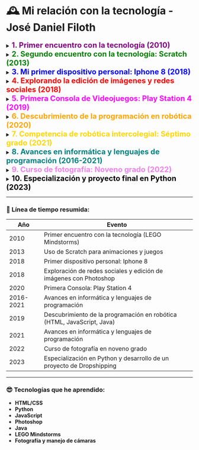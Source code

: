 # 🕰️ Mi relación con la tecnología - José Daniel Filoth

<details>
<summary><b style="font-size:20px; color:purple">1. Primer encuentro con la tecnología (2010)</b></summary>
<p>👶 Cuando tenía 4 años, en jardín, tuve mi primer encuentro con la tecnología en una clase de robótica. Usábamos LEGO y aprendimos a programar usando Mindstorms. Logramos que los LEGO se movieran de un lado a otro y que siguieran unas instrucciones básicas. Este fue mi primer acercamiento a la con la tecnología</p>
<img src="https://www.google.com/url?sa=i&url=https%3A%2F%2Fwww.electricbricks.com%2Flego-education-mindstorms-nxt-9797-p-247.html&psig=AOvVaw3c5zNKYCoDnt0G_5MkIwF6&ust=1727619304703000&source=images&cd=vfe&opi=89978449&ved=0CBQQjRxqFwoTCKipxcvp5YgDFQAAAAAdAAAAABAE" alt="LEGO Mindstorms" width="400px"/>
</details>

<details>
<summary><b style="font-size:20px; color:green">2. Segundo encuentro con la tecnología: Scratch (2013)</b></summary>
<p>🎮 Unos 2 o 3 años después, empezamos a usar Scratch para crear animaciones y juegos. Mi primer juego fue uno sencillo de fútbol, donde descubrí mi interés hacia la programación y poder visualizar mi imaginación.</p>
<img src="https://www.google.com/imgres?q=scratch&imgurl=https%3A%2F%2Fwww.prometec.net%2Fwp-content%2Fuploads%2F2016%2F02%2Flogo-scratch.png&imgrefurl=https%3A%2F%2Fwww.prometec.net%2Fscratch-introduccion%2F&docid=ZICYEg2gpIhUuM&tbnid=tClZXIT20LG4MM&vet=12ahUKEwin6Pfk6uWIAxWESP4FHaj8NtYQM3oECFEQAA..i&w=640&h=480&hcb=2&ved=2ahUKEwin6Pfk6uWIAxWESP4FHaj8NtYQM3oECFEQAA" alt="Scratch" width="400px"/>
</details>

<details>
<summary><b style="font-size:20px; color:blue">3. Mi primer dispositivo personal: Iphone 8 (2018)</b></summary>
<p>📱 A los 12 años, recibí mi primer celular, un Iphone 8. Estaba emocionado por poder jugar juegos como Clash Royale y Clash of Clans. También comencé a explorar redes sociales como Instagram y WhatsApp, y un par de meses después, Snapchat.</p>
<img src="https://www.google.com/imgres?q=iphone%208&imgurl=https%3A%2F%2Fcf6.certideal.com%2F19920-thickbox_default%2Fiphone-8-64-gb-gris-espacial.jpg&imgrefurl=https%3A%2F%2Fwww.certideal.es%2Fiphone-8-reacondicionado%2Fiphone-8-64-gb-gris-espacial-3410&docid=zE-jeoqTZzmDnM&tbnid=qsb16xWc_E23_M&vet=12ahUKEwjXmte56-WIAxXEhf0HHfMkGZoQM3oECBcQAA..i&w=600&h=600&hcb=2&ved=2ahUKEwjXmte56-WIAxXEhf0HHfMkGZoQM3oECBcQAA" alt="Iphone 8" width="200px"/>
</details>

<details>
<summary><b style="font-size:20px; color:red">4. Explorando la edición de imágenes y redes sociales (2018)</b></summary>
<p>📸 A la par de descubrir las redes sociales, en cuarto de primaria comencé a usar Photoshop. Me enseñaron a editar imágenes, lo que me permitió mejorar mis habilidades creativas y crear fotos más estéticas.</p>
<img src="https://www.google.com/imgres?q=photoshop&imgurl=https%3A%2F%2Fd1o422jskmy5yw.cloudfront.net%2Fwp-content%2Fuploads%2F2017%2F08%2FPhotoshop.jpg&imgrefurl=https%3A%2F%2Faula2pl.com%2Flifestyle%2Faprende-photoshop-con-estos-5-cursos-gratis%2F&docid=xf_l1bEPOCqoDM&tbnid=Tq5UwEIDrD31UM&vet=12ahUKEwj2sKjZ6-WIAxV_BdsEHcO9CmkQM3oFCIUBEAA..i&w=1920&h=1080&hcb=2&ved=2ahUKEwj2sKjZ6-WIAxV_BdsEHcO9CmkQM3oFCIUBEAA" alt="Photoshop" width="200px"/>
</details>

<details>
<summary><b style="font-size:20px; color:magenta">5. Primera Consola de Videojuegos: Play Station 4 (2019)</b></summary>
<p>🎁 A los 14 años, recibí mi primera consola de videojuegos, la play 4, como regalo de Navidad. Esto me permitió descubrir el mundo de los videojuegos con juegos como Minecraft, Fortnite, Fifa y lo que se volvio en mi saga favorita de juegos "Call of Duty".</p>
<img src="https://www.google.com/imgres?q=play%204&imgurl=https%3A%2F%2Fgmedia.playstation.com%2Fis%2Fimage%2FSIEPDC%2Fps4-product-thumbnail-01-en-14sep21%3F%24facebook%24&imgrefurl=https%3A%2F%2Fwww.playstation.com%2Fes-es%2Fps4%2F&docid=RrpXfZhLqnIi_M&tbnid=kjiVBfDd674dXM&vet=12ahUKEwia4uHe7OWIAxWkBNsEHbD5CXsQM3oECB4QAA..i&w=1200&h=630&hcb=2&ved=2ahUKEwia4uHe7OWIAxWkBNsEHbD5CXsQM3oECB4QAA" alt="Play 4" width="200px"/>
</details>

<details>
<summary><b style="font-size:20px; color:orange">6. Descubrimiento de la programación en robótica (2020)</b></summary>
<p>🤖 En tercer grado, descubrí HTML, JavaScript, y algo de Java en una optativa de robótica. Aquí construimos nuestros propios robots y aprendimos sobre electrónica, hardware, y cómo los componentes tecnológicos interactúan entre sí, mi primer acercamiento al hardware.</p>
<img src="https://www.google.com/imgres?q=electronica&imgurl=https%3A%2F%2Fcards.algoreducation.com%2F_next%2Fimage%3Furl%3Dhttps%253A%252F%252Ffiles.algoreducation.com%252Fproduction-ts%252F__S3__03908e9a-7ff8-4203-a957-31e51b886aa6%26w%3D3840%26q%3D75&imgrefurl=https%3A%2F%2Fcards.algoreducation.com%2Fes%2Fcontent%2FYdkW5GHM%2Felectronica-digital-fundamentos&docid=f_I85egY0415gM&tbnid=Xn1lSccwWYykiM&vet=12ahUKEwizvqfG7-WIAxVg1QIHHW0qGJ4QM3oECHQQAA..i&w=1792&h=1024&hcb=2&ved=2ahUKEwizvqfG7-WIAxVg1QIHHW0qGJ4QM3oECHQQAA" alt="Hardware" width="200px"/>
</details>

<details>
<summary><b style="font-size:20px; color:gold">7. Competencia de robótica intercolegial: Séptimo grado (2021)</b></summary>
<p>🏆 En séptimo grado, participé en una competencia intercolegial de robótica en la categoría de "seguimiento de línea oscura", utilizando LEGO Mindstorms. Gané junto a un compañero, lo que consolidó mi interés en la robótica y la programación.</p>
<img src="https://upload.wikimedia.org/wikipedia/commons/a/ad/LEGO_Mindstorms_Robot_Track.jpg" alt="Seguimiento de línea LEGO Mindstorms" width="400px"/>
</details>

<details>
<summary><b style="font-size:20px; color:teal">8. Avances en informática y lenguajes de programación (2016-2021)</b></summary>
<p>💻 En mis clases de informática, empecé aprendiendo lo básico: Excel, Word, y PowerPoint. A partir de sexto y séptimo grado, entré de lleno en la programación, comenzando con HTML, JavaScript, Java y finalmente Python, lo que fue mi introducción a los lenguajes de programación.</p>
<img src="https://www.google.com/imgres?q=lenguajes%20de%20programacion&imgurl=https%3A%2F%2Fowius.com%2Fwp-content%2Fuploads%2F2019%2F09%2Flenguajes-de-programacion-1.jpg&imgrefurl=https%3A%2F%2Fowius.com%2Frecorrido-por-los-lenguajes-de-programacion%2F&docid=tIJ9uJ2tWb0MKM&tbnid=xMd5iOWJX8oGDM&vet=12ahUKEwjKg9bK7uWIAxVAavEDHf6fIvcQM3oECFkQAA..i&w=712&h=356&hcb=2&ved=2ahUKEwjKg9bK7uWIAxVAavEDHf6fIvcQM3oECFkQAA" alt="Lenguajes de Programación" width="200px"/>
</details>

<details>
<summary><b style="font-size:20px; color:violet">9. Curso de fotografía: Noveno grado (2022)</b></summary>
<p>📷 En noveno grado, realicé un curso de fotografía en mi colegio. Aprendí sobre los diferentes usos de cámaras, lentes, ángulos y cómo jugar con la iluminación para crear imágenes más llamativas.</p>
<img src="https://www.google.com/imgres?q=fotografia&imgurl=https%3A%2F%2Fwww.aprendum.com%2Fblog%2Fwp-content%2Fuploads%2F2016%2F06%2Ffotografia_blog-1.jpg&imgrefurl=https%3A%2F%2Fwww.aprendum.com%2Fblog%2Fel-arte-de-la-fotografia%2F&docid=Wmu1ccEQ7XrCcM&tbnid=cpHnPbcN5LHHEM&vet=12ahUKEwjx19227uWIAxU6QPEDHcUrHR0QM3oECHMQAA..i&w=847&h=565&hcb=2&ved=2ahUKEwjx19227uWIAxU6QPEDHcUrHR0QM3oECHMQAA" alt="Curso de fotografía" width="400px"/>
</details>

<details>
<summary><b style="font-size:20px; color:black">10. Especialización y proyecto final en Python (2023)</b></summary>
<p>🐍 En los últimos años, decidí especializarme en Python. Como proyecto personal, repliqué el funcionamiento de plataformas como Amazon y Mercado Libre, creando un mercado de Dropshipping con Python en el backend y HTML en el frontend.</p>
<img src="https://www.google.com/imgres?q=dropshipping&imgurl=https%3A%2F%2Fcatinfog.com%2Fwp-content%2Fuploads%2F2020%2F11%2Fguia-dropshipping.png&imgrefurl=https%3A%2F%2Fcatinfog.com%2Fdropshipping%2F&docid=MVagwrIJ9EvW1M&tbnid=v3k_ngqm_0R0BM&vet=12ahUKEwjt-4Pq7-WIAxWdRKQEHZ5ZFnUQM3oECBsQAA..i&w=1250&h=680&hcb=2&ved=2ahUKEwjt-4Pq7-WIAxWdRKQEHZ5ZFnUQM3oECBsQAA" alt="Dropshipping" width="200px"/>
</details>

---

### 📅 **Línea de tiempo resumida**:

| Año  | Evento |
|------|--------|
| 2010 | Primer encuentro con la tecnología (LEGO Mindstorms) |
| 2013 | Uso de Scratch para animaciones y juegos |
| 2018 | Primer dispositivo personal: Iphone 8 |
| 2018 | Exploración de redes sociales y edición de imágenes con Photoshop |
| 2020 | Primera Consola: Play Station 4 |
| 2016-2021 | Avances en informática y lenguajes de programación |
| 2019 | Descubrimiento de la programación en robótica (HTML, JavaScript, Java) |
| 2021 | Avances en informática y lenguajes de programación  |
| 2022 | Curso de fotografía en noveno grado |
| 2023 | Especialización en Python y desarrollo de un proyecto de Dropshipping |

---

### **😎 Tecnologías que he aprendido**:
- **HTML/CSS**
- **Python**
- **JavaScript**
- **Photoshop**
- **Java**
- **LEGO Mindstorms**
- **Fotografía y manejo de cámaras**

